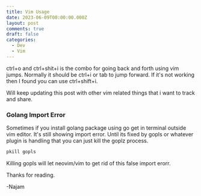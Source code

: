 ```yaml
---
title: Vim Usage
date: 2023-06-09T00:00:00.000Z
layout: post
comments: true
draft: false
categories:
  - Dev
  - Vim
---
```


ctrl+o and ctrl+shit+i is the combo for going back and forth using vim jumps. Normally it should be ctrl+i or tab to jump forward. If it's not working then I found you can use ctrl+shift+i.

Will keep updating this post with other vim related things that i want to track and share.

### Golang Import Error

Sometimes if you install golang package using go get in terminal outside vim editor. It's still showing import error. Until its fixed by gopls or
whatever plugin is handling that you can just kill the goplz process.

```bat
pkill gopls

```

Killing gopls will let neovim/vim to get rid of this false import erorr.

Thanks for reading.

-Najam
